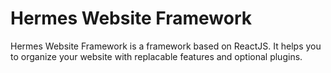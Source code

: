 # Hermes Website Framework

Hermes Website Framework is a framework based on ReactJS. It helps you to organize your website with replacable features and optional plugins.